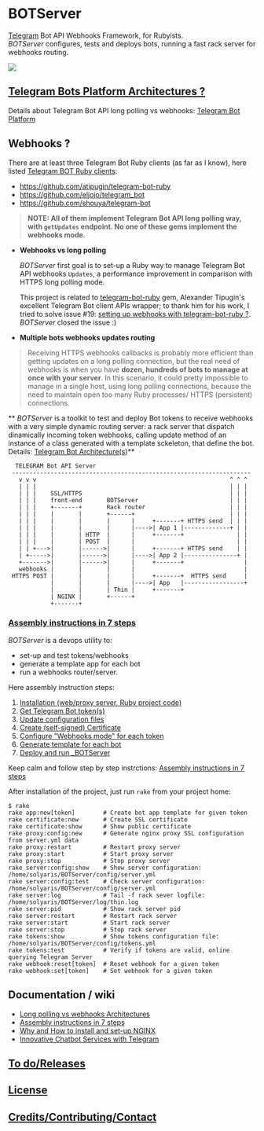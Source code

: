 # BOTServer 

[Telegram](http://Telegram.org) Bot API Webhooks Framework, for Rubyists.<br>
_BOTServer_ configures, tests and deploys bots, running a fast rack server for webhooks routing.

![](https://github.com/solyaris/BOTServer/blob/master/wiki/BOTServer.png)

## [Telegram Bots Platform Architectures ?](https://github.com/solyaris/BOTServer/blob/master/wiki/architectures.md)

Details about Telegram Bot API long polling vs webhooks: [Telegram Bot Platform](https://github.com/solyaris/BOTServer/blob/master/wiki/architectures.md)

## Webhooks ?

There are at least three Telegram Bot Ruby clients (as far as I know), here listed [Telegram BOT Ruby clients](https://twitter.com/solyarisoftware/status/661557797583233024):
* https://github.com/atipugin/telegram-bot-ruby
* https://github.com/eljojo/telegram_bot
* https://github.com/shouya/telegram-bot

> **NOTE: 
> All of them implement Telegram Bot API long polling way, with `getUpdates` endpoint. 
> No one of these gems implement the webhooks mode.**


* **Webhooks vs long polling**

  _BOTServer_ first goal is to set-up a Ruby way to manage Telegram Bot API webhooks `Updates`, a performance improvement in comparison with HTTPS long polling mode. 

  This project is related to [telegram-bot-ruby](https://github.com/atipugin/telegram-bot-ruby) gem, Alexander Tipugin's excellent Telegram Bot client APIs wrapper; to thank him for his work, I tried to solve issue #19: [setting up webhooks with telegram-bot-ruby ?](https://github.com/atipugin/telegram-bot-ruby/issues/19). _BOTServer_ closed the issue :)

*  **Multiple bots webhooks updates routing**

  > Receiving HTTPS webhooks callbacks is probably more efficient than getting updates on a long polling connection, but the real need of webhooks is when you have **dozen, hundreds of bots to manage at once with your server**. In this scenario, it could pretty impossible to manage in a single host, using long polling connections, because the need to maintain open too many Ruby processes/ HTTPS (persistent) connections. 

  ** _BOTServer_ is a toolkit to test and deploy Bot tokens to receive webhooks with a very simple dynamic routing server: a rack server that dispatch dinamically incoming token webhooks, calling update method of an instance of a class generated with a template sckeleton, that define the bot. Details: [Telegram Bot Architecture(s)](https://github.com/solyaris/BOTServer/blob/master/wiki/architectures.md)**

```
  TELEGRAM Bot API Server                         
 --------------------------------------------------------------------
   v v v                                                       ^ ^ ^
   | | |                                                       | | |
   | | |    SSL/HTTPS                                          | | | 
   | | |    front-end       BOTServer                          | | |
   | | |    +-------+       Rack router                        | | |
   | | |    |       |       +------+                           | | |
   | | |    |       |       |      |     +-------+ HTTPS send  | | |
   | | |    |       |       |      |---->| App 1 |-------------+ | |
   | | |    |       | HTTP  |      |     +-------+               | |
   | | |    |       | POST  |      |                             | |
   | | +--->|       |------>|      |     +-------+ HTTPS send    | |
   | +----->|       |------>|      |---->| App 2 |---------------+ |
   +------->|       |------>|      |     +-------+                 |
   webhooks |       |       |      |                               |
 HTTPS POST |       |       |      |     +-------+  HTTPS send     |
            |       |       |      |---->| App   |-----------------+
            |       |       | Thin |     +-------+
            | NGINX |       +------+
            +-------+       
```

### [Assembly instructions in 7 steps](https://github.com/solyaris/BOTServer/blob/master/wiki/usage.md)

_BOTServer_ is a devops utility to: 

* set-up and test tokens/webhooks
* generate a template app for each bot
* run a webhooks router/server. 

Here assembly instruction steps: 

1. [Installation (web/proxy server, Ruby project code)](https://github.com/solyaris/BOTServer/blob/master/wiki/usage.md#step-1-installation)
2. [Get Telegram Bot token(s)](https://github.com/solyaris/BOTServer/blob/master/wiki/usage.md#step-2-get-your-telegram-bot-tokens)
3. [Update configuration files](https://github.com/solyaris/BOTServer/blob/master/wiki/usage.md#step-3-set-up-configuration-files)
4. [Create (self-signed) Certificate](https://github.com/solyaris/BOTServer/blob/master/wiki/usage.md#step-4-create-self-signed-certificate)
5. [Configure "Webhooks mode" for each token](https://github.com/solyaris/BOTServer/blob/master/wiki/usage.md#step-5-set-webhooks)
6. [Generate template for each bot](https://github.com/solyaris/BOTServer/blob/master/wiki/usage.md#step-6-generate-template-for-each-of-your-application-bots)
7. [Deploy and run _BOTServer](https://github.com/solyaris/BOTServer/blob/master/wiki/usage.md#step-7-deploy-and-run)

Keep calm and follow step by step instrctions: [Assembly instructions in 7 steps](https://github.com/solyaris/BOTServer/blob/master/wiki/usage.md)

After installation of the project, just run `rake` from your project home: 

```
$ rake
rake app:new[token]        # Create bot app template for given token
rake certificate:new       # Create SSL certificate
rake certificate:show      # Show public certificate
rake proxy:config:new      # Generate nginx proxy SSL configuration from server.yml data
rake proxy:restart         # Restart proxy server
rake proxy:start           # Start proxy server
rake proxy:stop            # Stop proxy server
rake server:config:show    # Show server configuration: /home/solyaris/BOTServer/config/server.yml
rake server:config:test    # Check server configuration: /home/solyaris/BOTServer/config/server.yml
rake server:log            # Tail -f rack sever logfile: /home/solyaris/BOTServer/log/thin.log
rake server:pid            # Show rack server pid
rake server:restart        # Restart rack server
rake server:start          # Start rack server
rake server:stop           # Stop rack server
rake tokens:show           # Show tokens configuration file: /home/solyaris/BOTServer/config/tokens.yml
rake tokens:test           # Verify if tokens are valid, online querying Telegram Server
rake webhook:reset[token]  # Reset webhook for a given token
rake webhook:set[token]    # Set webhook for a given token
```

## Documentation / wiki

* [Long polling vs webhooks Architectures](https://github.com/solyaris/BOTServer/blob/master/wiki/architectures.md)
* [Assembly instructions in 7 steps](https://github.com/solyaris/BOTServer/blob/master/wiki/usage.md)
* [Why and How to install and set-up NGINX](https://github.com/solyaris/BOTServer/blob/master/wiki/nginx.md)
* [Innovative Chatbot Services with Telegram](https://github.com/solyaris/BOTServer/blob/master/wiki/services.md)

## [To do/Releases](https://github.com/solyaris/BOTServer/blob/master/wiki/changelog.md)

## [License](http://www.opensource.org/licenses/mit-license)

## [Credits/Contributing/Contact](https://github.com/solyaris/BOTServer/blob/master/wiki/contact.md)
